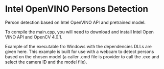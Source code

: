 # Intel OpenVINO Persons Detection
Person detection based on Intel OpenVINO API and pretrained model.

To compile the main.cpp, you will need to download and install Intel Open VINO API and OpenCV 4.0.1.

Example of the executable fro Windows with the dependencies DLLs are given here.
This example is built for use with a webcam to detect persons based on the chosen model (a caller .cmd file is provider to call the .exe and select the camera ID and the model file).

